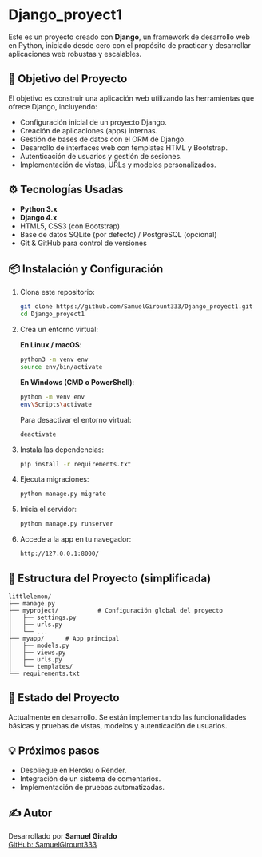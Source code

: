 # Django_proyect1

Este es un proyecto creado con **Django**, un framework de desarrollo web en Python, iniciado desde cero con el propósito de practicar y desarrollar aplicaciones web robustas y escalables.

## 🚀 Objetivo del Proyecto
El objetivo es construir una aplicación web utilizando las herramientas que ofrece Django, incluyendo:

- Configuración inicial de un proyecto Django.
- Creación de aplicaciones (apps) internas.
- Gestión de bases de datos con el ORM de Django.
- Desarrollo de interfaces web con templates HTML y Bootstrap.
- Autenticación de usuarios y gestión de sesiones.
- Implementación de vistas, URLs y modelos personalizados.

## ⚙️ Tecnologías Usadas

- **Python 3.x**
- **Django 4.x**
- HTML5, CSS3 (con Bootstrap)
- Base de datos SQLite (por defecto) / PostgreSQL (opcional)
- Git & GitHub para control de versiones

## 📦 Instalación y Configuración

1. Clona este repositorio:
   ```bash
   git clone https://github.com/SamuelGirount333/Django_proyect1.git
   cd Django_proyect1
   ```

2. Crea un entorno virtual:

   **En Linux / macOS**:
   ```bash
   python3 -m venv env
   source env/bin/activate
   ```

   **En Windows (CMD o PowerShell)**:
   ```bash
   python -m venv env
   env\Scripts\activate
   ```

   Para desactivar el entorno virtual:
   ```bash
   deactivate
   ```

3. Instala las dependencias:
   ```bash
   pip install -r requirements.txt
   ```

4. Ejecuta migraciones:
   ```bash
   python manage.py migrate
   ```

5. Inicia el servidor:
   ```bash
   python manage.py runserver
   ```

6. Accede a la app en tu navegador:
   ```
   http://127.0.0.1:8000/
   ```

## 📁 Estructura del Proyecto (simplificada)

```
littlelemon/
├── manage.py
├── myproject/           # Configuración global del proyecto
│   ├── settings.py
│   ├── urls.py
│   └── ...
├── myapp/      # App principal
│   ├── models.py
│   ├── views.py
│   ├── urls.py
│   └── templates/
└── requirements.txt
```

## 📌 Estado del Proyecto

Actualmente en desarrollo. Se están implementando las funcionalidades básicas y pruebas de vistas, modelos y autenticación de usuarios.

## 💡 Próximos pasos

- Despliegue en Heroku o Render.
- Integración de un sistema de comentarios.
- Implementación de pruebas automatizadas.

## ✍️ Autor

Desarrollado por **Samuel Giraldo**  
[GitHub: SamuelGirount333](https://github.com/SamuelGirount333)

